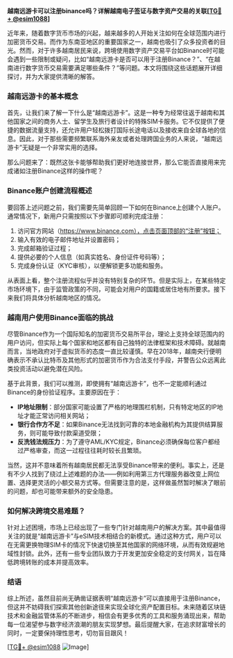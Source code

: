 **越南远游卡可以注册binance吗？详解越南电子签证与数字资产交易的关联[[TG💪+ @esim1088](https://t.me/s/esim1088)]**

近年来，随着数字货币市场的兴起，越来越多的人开始关注如何在全球范围内进行加密货币交易。而作为东南亚地区的重要国家之一，越南也吸引了众多投资者的目光。然而，对于许多越南居民来说，跨境使用数字资产交易平台如Binance时可能会遇到一些限制或疑问，比如“越南远游卡是否可以用于注册Binance？”、“在越南进行数字货币交易需要满足哪些条件？”等问题。本文将围绕这些话题展开详细探讨，并为大家提供清晰的解答。

### 越南远游卡的基本概念

首先，让我们来了解一下什么是“越南远游卡”。这是一种专为经常往返于越南和其他国家之间的商务人士、留学生及旅行者设计的特殊SIM卡服务。它不仅提供了便捷的数据流量支持，还允许用户轻松拨打国际长途电话以及接收来自全球各地的信息。因此，对于那些需要频繁联系海外亲友或者处理跨国业务的人来说，“越南远游卡”无疑是一个非常实用的选择。

那么问题来了：既然这张卡能够帮助我们更好地连接世界，那么它能否直接用来完成诸如注册Binance这样的操作呢？

### Binance账户创建流程概述

要回答上述问题之前，我们需要先简单回顾一下如何在Binance上创建个人账户。通常情况下，新用户只需按照以下步骤即可顺利完成注册：

1. 访问官方网站（https://www.binance.com），点击页面顶部的“注册”按钮；
2. 输入有效的电子邮件地址并设置密码；
3. 完成邮箱验证过程；
4. 提供必要的个人信息（如真实姓名、身份证件号码等）；
5. 完成身份认证（KYC审核），以便解锁更多功能和服务。

从表面上看，整个注册流程似乎并没有特别复杂的环节。但是实际上，在某些特定市场环境下，由于监管政策的不同，可能会对用户的国籍或居住地有所要求。接下来我们将具体分析越南地区的情况。

### 越南用户使用Binance面临的挑战

尽管Binance作为一个国际知名的加密货币交易所平台，理论上支持全球范围内的用户访问，但实际上每个国家和地区都有自己独特的法律框架和技术障碍。就越南而言，当地政府对于虚拟货币的态度一直比较谨慎。早在2018年，越南央行便明确表示不承认比特币及其他形式的加密货币作为合法支付手段，并警告公众远离此类投资活动以避免潜在风险。

基于此背景，我们可以推测，即使拥有“越南远游卡”，也不一定能顺利通过Binance的身份验证程序。主要原因在于：

- **IP地址限制**：部分国家可能设置了严格的地理围栏机制，只有特定地区的IP地址才能正常访问相关网站；
- **银行合作方不足**：如果Binance无法找到可靠的本地金融机构为其提供结算服务，则可能导致付款渠道受限；
- **反洗钱法规压力**：为了遵守AML/KYC规定，Binance必须确保每位客户都经过严格审查，而这一过程往往耗时较长且繁琐。

当然，这并不意味着所有越南居民都无法享受Binance带来的便利。事实上，还是有不少人找到了绕过上述难题的办法——例如利用第三方代理服务器改变上网位置、选择更灵活的小额交易方式等。但需要注意的是，这样做虽然暂时解决了眼前的问题，却也可能带来额外的安全隐患。

### 如何解决跨境交易难题？

针对上述困境，市场上已经出现了一些专门针对越南用户的解决方案。其中最值得关注的就是“越南远游卡”与eSIM技术相结合的新模式。通过这种方式，用户可以在无需更换物理SIM卡的情况下快速切换至其他国家的网络环境，从而有效规避地域性封锁。此外，还有一些专业团队致力于开发更加安全稳定的支付网关，旨在降低跨境转账的成本并提高效率。

### 结语

综上所述，虽然目前尚无确凿证据表明“越南远游卡”可以直接用于注册Binance，但这并不妨碍我们探索其他创新途径来实现全球化资产配置目标。未来随着区块链技术和金融监管体系的不断进步，相信会有更多优秀的工具和服务涌现出来，帮助每一位渴望参与数字经济浪潮的朋友实现梦想。最后提醒大家，在追求财富增长的同时，一定要保持理性思考，切勿盲目跟风！

[[TG💪+ @esim1088](https://t.me/s/esim1088) ![Image](https://i.postimg.cc/4NQfJmqS/Snipaste-2025-05-13-00-14-12.png)]